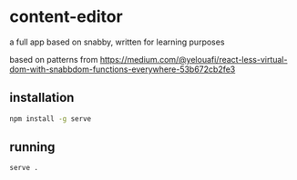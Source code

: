 # content-editor
a full app based on snabby, written for learning purposes

based on patterns from https://medium.com/@yelouafi/react-less-virtual-dom-with-snabbdom-functions-everywhere-53b672cb2fe3


## installation

```bash
npm install -g serve
```

## running

```bash
serve .
```
